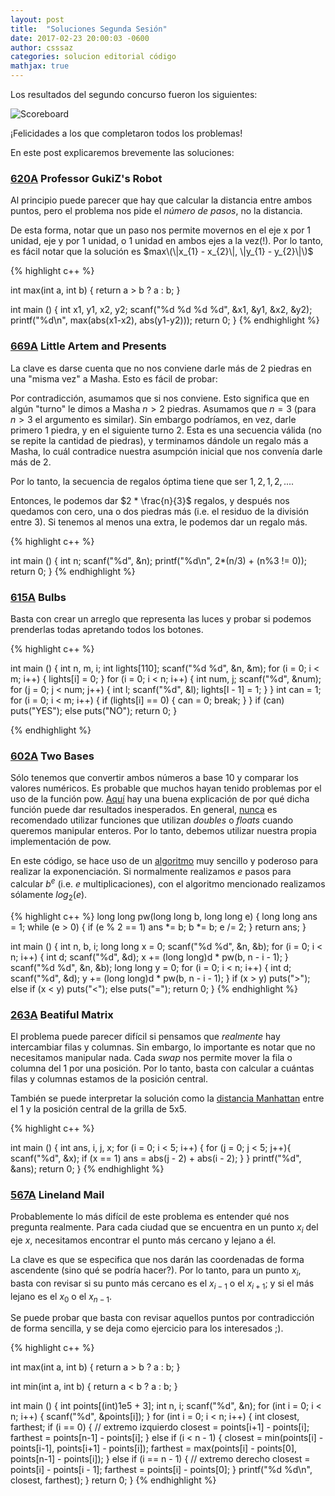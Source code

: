 ```yaml
---
layout: post
title:  "Soluciones Segunda Sesión"
date: 2017-02-23 20:00:03 -0600
author: csssaz
categories: solucion editorial código
mathjax: true
---
```


Los resultados del segundo concurso fueron los siguientes:

![Scoreboard]({{site.url}}/assets/scoreboard2.png)

¡Felicidades a los que completaron todos los problemas!

En este post explicaremos brevemente las soluciones:

### [620A](http://codeforces.com/problemset/problem/620/A) Professor GukiZ's Robot

Al principio puede parecer que hay que calcular la distancia entre ambos puntos, pero el problema nos pide el *número de pasos*, no la distancia. 

De esta forma, notar que un paso nos permite movernos en el eje x por 1 unidad, eje y por 1 unidad, o 1 unidad en ambos ejes a la vez(!). Por lo tanto, es fácil notar que la solución es $max\(\|x_{1} - x_{2}\|, \|y_{1} - y_{2}\|\)$

{% highlight c++ %}

int max(int a, int b) {
  return a > b ? a : b;
}

int main () {
  int x1, y1, x2, y2;
  scanf("%d %d %d %d", &x1, &y1, &x2, &y2);
  printf("%d\n", max(abs(x1-x2), abs(y1-y2)));
  return 0;
}
{% endhighlight %}

### [669A](http://codeforces.com/contest/669/problem/A) Little Artem and Presents

La clave es darse cuenta que no nos conviene darle más de 2 piedras en una "misma vez" a Masha. Esto es fácil de probar:

Por contradicción, asumamos que si nos conviene. Esto significa que en algún "turno" le dimos a Masha $n > 2$ piedras. Asumamos que $n = 3$ (para $n > 3$ el argumento es similar). Sin embargo podríamos, en vez, darle primero 1 piedra, y en el siguiente turno 2. Esta es una secuencia válida (no se repite la cantidad de piedras), y terminamos dándole un regalo más a Masha, lo cuál contradice nuestra asumpción inicial que nos convenía darle más de 2.

Por lo tanto, la secuencia de regalos óptima tiene que ser $1, 2, 1, 2, ....$

Entonces, le podemos dar $2 * \frac{n}{3}$ regalos, y después nos quedamos con cero, una o dos piedras más (i.e. el residuo de la división entre 3). Si tenemos al menos una extra, le podemos dar un regalo más.

{% highlight c++ %}

int main () {
  int n;
  scanf("%d", &n);
  printf("%d\n", 2*(n/3) + (n%3 != 0));
  return 0;
}
{% endhighlight %}

### [615A](http://codeforces.com/problemset/problem/615/A) Bulbs

Basta con crear un arreglo que representa las luces y probar si podemos prenderlas todas apretando todos los botones.

{% highlight c++ %}

int main () {
  int n, m, i;
  int lights[110];
  scanf("%d %d", &n, &m);
  for (i = 0; i < m; i++) {
    lights[i] = 0;
  }
  for (i = 0; i < n; i++) {
    int num, j;
    scanf("%d", &num);
    for (j = 0; j < num; j++) {
      int l;
      scanf("%d", &l);
      lights[l - 1] = 1;
    }
  }
  int can = 1;
  for (i = 0; i < m; i++) {
    if (lights[i] == 0) {
      can = 0;
      break;
    }
  }
  if (can) puts("YES");
  else puts("NO");
  return 0;
}

{% endhighlight %}

### [602A](http://codeforces.com/problemset/problem/602/A) Two Bases

Sólo tenemos que convertir ambos números a base 10 y comparar los valores numéricos. Es probable que muchos hayan tenido problemas por el uso de la función pow. [Aquí](http://codeforces.com/blog/entry/21844) hay una buena explicación de por qué dicha función puede dar resultados inesperados. En general, [nunca](https://docs.oracle.com/cd/E19957-01/806-3568/ncg_goldberg.html) es recomendado utilizar funciones que utilizan *doubles* o *floats* cuando queremos manipular enteros. Por lo tanto, debemos utilizar nuestra propia implementación de pow.

En este código, se hace uso de un [algoritmo](https://en.wikipedia.org/wiki/Exponentiation_by_squaring) muy sencillo y poderoso para realizar la exponenciación. Si normalmente realizamos $e$ pasos para calcular $b^e$ (i.e. $e$ multiplicaciones), con el algoritmo mencionado realizamos sólamente $log_{2}(e)$.

{% highlight c++ %}
long long pw(long long b, long long e) {
  long long ans = 1;
  while (e > 0) {
    if (e % 2 == 1) ans *= b;
    b *= b;
    e /= 2;
  }
  return ans;
}

int main () {
  int n, b, i;
  long long x = 0;
  scanf("%d %d", &n, &b);
  for (i = 0; i < n; i++) {
    int d;
    scanf("%d", &d);
    x += (long long)d * pw(b, n - i - 1);
  }
  scanf("%d %d", &n, &b);
  long long y = 0;
  for (i = 0; i < n; i++) {
    int d;
    scanf("%d", &d);
    y += (long long)d * pw(b, n - i - 1);
  }
  if (x > y) puts(">");
  else if (x < y) puts("<");
  else puts("=");
  return 0;
}
{% endhighlight %}


### [263A](http://codeforces.com/problemset/problem/263/A) Beatiful Matrix

El problema puede parecer difícil si pensamos que *realmente* hay intercambiar filas y columnas. Sin embargo, lo importante es notar que no necesitamos manipular nada. Cada *swap* nos permite mover la fila o columna del 1 por una posición. Por lo tanto, basta con calcular a cuántas filas y columnas estamos de la posición central.

También se puede interpretar la solución como la [distancia Manhattan](http://mathworld.wolfram.com/TaxicabMetric.html) entre el 1 y la posición central de la grilla de 5x5.

{% highlight c++ %}

int main () {
  int ans, i, j, x;
  for (i = 0; i < 5; i++) {
    for (j = 0; j < 5; j++){
      scanf("%d", &x);
      if (x == 1) ans = abs(j - 2) + abs(i - 2);
    }
  }
  printf("%d", &ans);
  return 0;
}
{% endhighlight %}

### [567A](http://codeforces.com/problemset/problem/567/A) Lineland Mail

Probablemente lo más difícil de este problema es entender qué nos pregunta realmente. Para cada ciudad que se encuentra en un punto $x_i$ del eje $x$, necesitamos encontrar el punto más cercano y lejano a él.

La clave es que se especifica que nos darán las coordenadas de forma ascendente (sino qué se podría hacer?). Por lo tanto, para un punto $x_i$, basta con revisar si su punto más cercano es el $x_{i-1}$ o el $x_{i+1}$; y si el más lejano es el $x_0$ o el $x_{n-1}$.

Se puede probar que basta con revisar aquellos puntos por contradicción de forma sencilla, y se deja como ejercicio para los interesados ;).

{% highlight c++ %}

int max(int a, int b) {
  return a > b ? a : b;
}

int min(int a, int b) {
  return a < b ? a : b;
}

int main () {
  int points[(int)1e5 + 3];
  int n, i;
  scanf("%d", &n);
  for (int i = 0; i < n; i++) {
    scanf("%d", &points[i]);
  }
  for (int i = 0; i < n; i++) {
    int closest, farthest;
    if (i == 0) { // extremo izquierdo
      closest = points[i+1] - points[i];
      farthest = points[n-1] - points[i];
    }
    else if (i < n - 1) {
      closest = min(points[i] - points[i-1], points[i+1] - points[i]);
      farthest = max(points[i] - points[0], points[n-1] - points[i]);
    }
    else if (i == n - 1) { // extremo derecho
      closest = points[i] - points[i - 1];
      farthest = points[i] - points[0];
    }
    printf("%d %d\n", closest, farthest);
  }
  return 0;
}
{% endhighlight %}